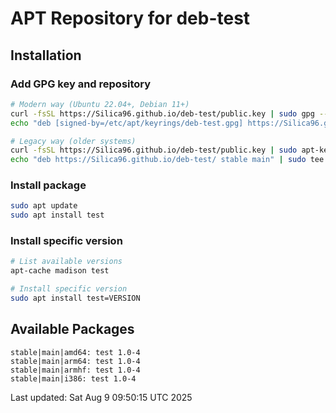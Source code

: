 # APT Repository for deb-test

## Installation

### Add GPG key and repository
```bash
# Modern way (Ubuntu 22.04+, Debian 11+)
curl -fsSL https://Silica96.github.io/deb-test/public.key | sudo gpg --dearmor -o /etc/apt/keyrings/deb-test.gpg
echo "deb [signed-by=/etc/apt/keyrings/deb-test.gpg] https://Silica96.github.io/deb-test/ stable main" | sudo tee /etc/apt/sources.list.d/deb-test.list

# Legacy way (older systems)
curl -fsSL https://Silica96.github.io/deb-test/public.key | sudo apt-key add -
echo "deb https://Silica96.github.io/deb-test/ stable main" | sudo tee /etc/apt/sources.list.d/deb-test.list
```

### Install package
```bash
sudo apt update
sudo apt install test
```

### Install specific version
```bash
# List available versions
apt-cache madison test

# Install specific version
sudo apt install test=VERSION
```

## Available Packages

```
stable|main|amd64: test 1.0-4
stable|main|arm64: test 1.0-4
stable|main|armhf: test 1.0-4
stable|main|i386: test 1.0-4
```

Last updated: Sat Aug  9 09:50:15 UTC 2025
